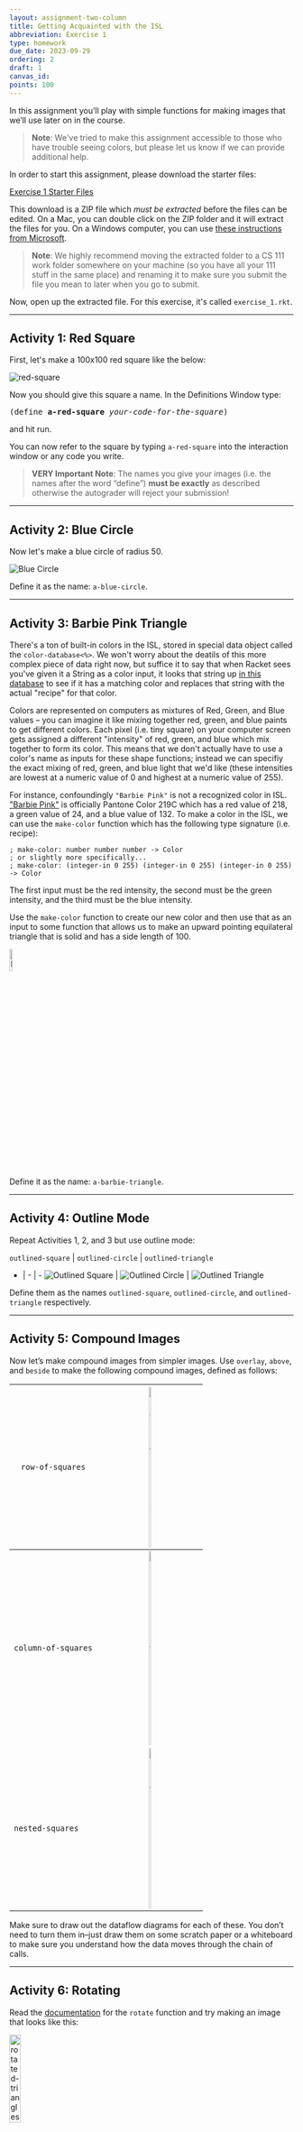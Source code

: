 ```yaml
---
layout: assignment-two-column
title: Getting Acquainted with the ISL
abbreviation: Exercise 1
type: homework
due_date: 2023-09-29
ordering: 2
draft: 1
canvas_id: 
points: 100
---
```


In this assignment you’ll play with simple functions for making images that we’ll use later on in the course.

> **Note**: We've tried to make this assignment accessible to those who have trouble seeing colors, but please let us know if we can provide additional help.

In order to start this assignment, please download the starter files:

<a class="nu-button" href="{{ site.url }}/course-files/exercises/exercise_1_template.zip" target="_blank">
    Exercise 1 Starter Files <i class="fas fa-download"></i>
</a>

This download is a ZIP file which _must be extracted_ before the files can be edited. On a Mac, you can  double click on the ZIP folder and it will extract the files for you. On a Windows computer, you can use [these instructions from Microsoft](https://support.microsoft.com/en-us/windows/zip-and-unzip-files-8d28fa72-f2f9-712f-67df-f80cf89fd4e5).

> **Note**: We highly recommend moving the extracted folder to a CS 111 work folder somewhere on your machine (so you have all your 111 stuff in the same place) and renaming it to make sure you submit the file you mean to later when you go to submit.

Now, open up the extracted file. For this exercise, it's called `exercise_1.rkt`.

* * *

## Activity 1: Red Square
First, let's make a 100x100 red square like the below:

<img alt="red-square" src="{{ site.url }}/assets/exercise_1/a-red-square.svg"/>

Now you should give this square a name. In the Definitions Window type:

<pre>
(define <b>a-red-square</b> <i>your-code-for-the-square</i>)
</pre>

and hit run.

You can now refer to the square by typing `a-red-square` into the interaction window or any code you write.

> **VERY Important Note**: The names you give your images (i.e. the names after the word “define”) **must be exactly** as described otherwise the autograder will reject your submission!

* * *

## Activity 2: Blue Circle

Now let's make a blue circle of radius 50.

<img alt="Blue Circle" src="{{ site.url }}/assets/exercise_1/a-blue-circle.svg"/>

Define it as the name: `a-blue-circle`.
* * *

## Activity 3: Barbie Pink Triangle

There's a ton of built-in colors in the ISL, stored in special data object called the `color-database<%>`. We won't worry about the deatils of this more complex piece of data right now, but suffice it to say that when Racket sees you've given it a String as a color input, it looks that string up <a href="https://docs.racket-lang.org/draw/color-database___.html">in this database</a> to see if it has a matching color and replaces that string with the actual "recipe" for that color.

Colors are represented on computers as mixtures of Red, Green, and Blue values – you can imagine it like mixing together red, green, and blue paints to get different colors. Each pixel (i.e. tiny square) on your computer screen gets assigned a different "intensity" of red, green, and blue which mix together to form its color. This means that we don't actually have to use a color's name as inputs for these shape functions; instead we can specifiy the exact mixing of red, green, and blue light that we'd like (these intensities are lowest at a numeric value of 0 and highest at a numeric value of 255).

For instance, confoundingly `"Barbie Pink"` is not a recognized color in ISL. <a href="https://www.google.com/search?q=pantone+219C">"Barbie Pink"</a> is officially Pantone Color 219C which has a red value of 218, a green value of 24, and a blue value of 132. To make a color in the ISL, we can use the `make-color` function which has the following type signature (i.e. recipe):

```
; make-color: number number number -> Color
; or slightly more specifically...
; make-color: (integer-in 0 255) (integer-in 0 255) (integer-in 0 255) -> Color
```

The first input must be the red intensity, the second must be the green intensity, and the third must be the blue intensity.

Use the `make-color` function to create our new color and then use that as an input to some function that allows us to make an upward pointing equilateral triangle that is solid and has a side length of 100.

<img alt="Barbie Pink Upward-Pointing Equilateral Triangle" src="{{ site.url }}/assets/exercise_1/a-barbie-triangle.svg" style="width:10%" />

Define it as the name: `a-barbie-triangle`.

* * *

## Activity 4: Outline Mode
Repeat Activities 1, 2, and 3 but use outline mode:

<!-- Note I had to manually edit the viewbox of both of these to 0 0 101 101 to make sure they didn't clip - CB 08-2022 -->

`outlined-square` | `outlined-circle` | `outlined-triangle`
- | - | -
<img alt="Outlined Square" src="{{ site.url }}/assets/exercise_1/outlined-square.svg"/> | <img alt="Outlined Circle" src="{{ site.url }}/assets/exercise_1/outlined-circle.svg"/> | <img alt="Outlined Triangle" src="{{ site.url }}/assets/exercise_1/outlined-triangle.svg" />

Define them as the names `outlined-square`, `outlined-circle`, and `outlined-triangle` respectively.
* * *

## Activity 5: Compound Images
Now let’s make compound images from simpler images. Use `overlay`, `above`, and `beside` to make the following compound images, defined as follows:

<span style="font-weight:normal">`row-of-squares`</span> | <img alt="row-of-squares" src="{{ site.url }}/assets/exercise_1/row-of-squares.svg" width="15%"/> |
--------- | :-:
`column-of-squares` | <img alt="column-of-squares" src="{{ site.url }}/assets/exercise_1/column-of-squares.svg" width="5%"/>
`nested-squares` | <img alt="nested-squares" src="{{ site.url }}/assets/exercise_1/nested-squares.svg" width="10%"/>

Make sure to draw out the dataflow diagrams for each of these. You don’t need to turn them in–just draw them on some scratch paper or a whiteboard to make sure you understand how the data moves through the chain of calls.

* * *
## Activity 6: Rotating

Read the [documentation](https://docs.racket-lang.org/teachpack/2htdpimage.html) for the `rotate` function and try making an image that looks like this:

<img alt="rotated-triangles" src="{{ site.url }}/assets/exercise_1/barbie-bowtie.svg" width="20%"/>

Define it as `barbie-bowtie`.

* * *
## Activity 7: Flag of Chicago

Now, make the flag of Chicago:

<!-- viewBox="-1 -1 201 122" stroke-width:2px -->
<img alt="flag-of-chicago" src="{{ site.url }}/assets/exercise_1/flag-of-chicago.svg"/>

You might need some more functions than the ones we have discussed so far. You may find `radial-star` and `overlay/xy` to be helpful. Remember all the functions in the ISL are explained in the [ISL documentation](https://docs.racket-lang.org/teachpack/2htdpimage.html) and your image doesn’t need to be exact! Define it as `flag-of-chicago`. And again, make sure that you can sketch out the dataflow diagram for it.

* * *

## Turning it in
Once you’ve finished your assignment, **PLEASE READ THE WHAT'S AN AUTOGRADER? PAGE ONE MORE TIME** (it's on Canvas) before submitting it to Canvas. Congratulations! You’re done with the assignment for this week!

* * *

## Requesting a Late Penalty Waiver
If you need to request an extension on this assignment use the <a href="https://forms.gle/qPjnrmqtZSjpaGAY6">Extension Request form</a>. Please see this Syllabus for requirements.
